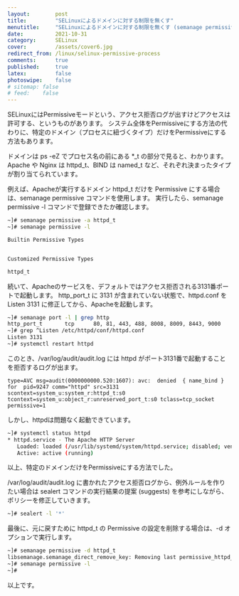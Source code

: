 ```yaml
---
layout:        post
title:         "SELinuxによるドメインに対する制限を無くす"
menutitle:     "SELinuxによるドメインに対する制限を無くす (semanage permissive)"
date:          2021-10-31
category:      SELinux
cover:         /assets/cover6.jpg
redirect_from: /linux/selinux-permissive-process
comments:      true
published:     true
latex:         false
photoswipe:    false
# sitemap: false
# feed:    false
---
```


SELinuxにはPermissiveモードという、アクセス拒否ログが出すけどアクセスは許可する、というものがあります。
システム全体をPermissiveにする方法の代わりに、特定のドメイン（プロセスに紐づくタイプ）だけをPermissiveにする方法もあります。

ドメインは ps -eZ でプロセス名の前にある *_t の部分で見ると、わかります。
Apache や Nginx は httpd_t、BIND は named_t など、それぞれ決まったタイプが割り当てられています。

例えば、Apacheが実行するドメイン httpd_t だけを Permissive にする場合は、semanage permissive コマンドを使用します。
実行したら、semanage permissive -l コマンドで登録できたか確認します。
```bash
~]# semanage permissive -a httpd_t
~]# semanage permissive -l

Builtin Permissive Types


Customized Permissive Types

httpd_t
```

<!--
~]# semodule -l | grep permissive
permissive_httpd_t
permissivedomains
-->

続いて、Apacheのサービスを、デフォルトではアクセス拒否される3131番ポートで起動します。
http_port_t に 3131 が含まれていない状態で、httpd.conf を Listen 3131 に修正してから、Apacheを起動します。
```bash
~]# semanage port -l | grep http
http_port_t       tcp      80, 81, 443, 488, 8008, 8009, 8443, 9000
~]# grep ^Listen /etc/httpd/conf/httpd.conf
Listen 3131
~]# systemctl restart httpd
```

このとき、/var/log/audit/audit.log には httpd がポート3131番で起動することを拒否するログが出ます。
```
type=AVC msg=audit(0000000000.520:1607): avc:  denied  { name_bind } for  pid=9247 comm="httpd" src=3131 scontext=system_u:system_r:httpd_t:s0 tcontext=system_u:object_r:unreserved_port_t:s0 tclass=tcp_socket permissive=1
```
しかし、httpdは問題なく起動できています。
```bash
~]# systemctl status httpd
* httpd.service - The Apache HTTP Server
   Loaded: loaded (/usr/lib/systemd/system/httpd.service; disabled; vendor preset: disabled)
   Active: active (running)
```
以上、特定のドメインだけをPermissiveにする方法でした。

/var/log/audit/audit.log に書かれたアクセス拒否ログから、例外ルールを作りたい場合は sealert コマンドの実行結果の提案 (suggests) を参考にしながら、ポリシーを修正していきます。

```bash
~]# sealert -l '*'
```

最後に、元に戻すために httpd_t の Permissive の設定を削除する場合は、-d オプションで実行します。
```bash
~]# semanage permissive -d httpd_t
libsemanage.semanage_direct_remove_key: Removing last permissive_httpd_t module (no other permissive_httpd_t module exists at another priority).
~]# semanage permissive -l
~]#
```

以上です。
